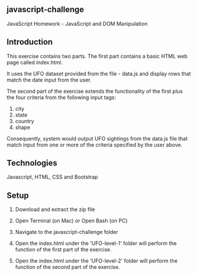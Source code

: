 ## javascript-challenge
JavaScript Homework - JavaScript and DOM Manipulation

## Introduction	

This exercise contains two parts. The first part contains a basic HTML web page called index.html.

It uses the UFO dataset provided from the file - data.js and display rows that match the date input from the user.

The second part of the exercise extends the functionality of the first plus the four criteria from the following input tags:

1. city
2. state
3. country
4. shape


Consequently, system would output UFO sightings from the data.js file that match input from one or more of the criteria specified by the user above.

## Technologies
 
Javascript, HTML, CSS and Bootstrap
 
## Setup 

1. Download and extract the zip file

2. Open Terminal (on Mac) or Open Bash (on PC)

3. Navigate to the javascript-challenge folder

4. Open the index.html under the 'UFO-level-1' folder will perform the function of the first part of the exercise.

5. Open the index.html under the 'UFO-level-2' folder will perform the function of the second part of the exercise.
